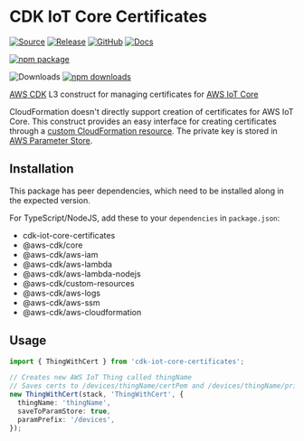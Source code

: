 # CDK IoT Core Certificates

[![Source](https://img.shields.io/badge/Source-GitHub-blue?logo=github)][source]
[![Release](https://github.com/devops-at-home/cdk-iot-core-certificates/workflows/Release/badge.svg)][release]
[![GitHub](https://img.shields.io/github/license/devops-at-home/cdk-iot-core-certificates)][license]
[![Docs](https://img.shields.io/badge/awscdk.io-cdk--iot--core--certificates-orange)][docs]

[![npm package](https://img.shields.io/npm/v/cdk-iot-core-certificates?color=brightgreen)][npm]

![Downloads](https://img.shields.io/badge/-DOWNLOADS:-brightgreen?color=gray)
[![npm downloads](https://img.shields.io/npm/dt/cdk-iot-core-certificates?label=npm&color=blueviolet)][npm]

[AWS CDK] L3 construct for managing certificates for [AWS IoT Core]

CloudFormation doesn't directly support creation of certificates for AWS IoT Core. This construct provides an easy interface for creating certificates through a [custom CloudFormation resource]. The private key is stored in [AWS Parameter Store].

## Installation

This package has peer dependencies, which need to be installed along in the expected version.

For TypeScript/NodeJS, add these to your `dependencies` in `package.json`:

- cdk-iot-core-certificates
- @aws-cdk/core
- @aws-cdk/aws-iam
- @aws-cdk/aws-lambda
- @aws-cdk/aws-lambda-nodejs
- @aws-cdk/custom-resources
- @aws-cdk/aws-logs
- @aws-cdk/aws-ssm
- @aws-cdk/aws-cloudformation

## Usage

```ts
import { ThingWithCert } from 'cdk-iot-core-certificates';

// Creates new AWS IoT Thing called thingName
// Saves certs to /devices/thingName/certPem and /devices/thingName/privKey
new ThingWithCert(stack, 'ThingWithCert', {
  thingName: 'thingName',
  saveToParamStore: true,
  paramPrefix: '/devices',
});
```

[aws cdk]: https://aws.amazon.com/cdk/
[custom cloudformation resource]: https://docs.aws.amazon.com/AWSCloudFormation/latest/UserGuide/template-custom-resources.html
[aws iot core]: https://aws.amazon.com/iot-core/
[aws parameter store]: https://docs.aws.amazon.com/systems-manager/latest/userguide/systems-manager-parameter-store.html
[npm]: https://www.npmjs.com/package/cdk-iot-core-certificates
[docs]: https://awscdk.io/packages/cdk-iot-core-certificates@0.0.4/#/
[source]: https://github.com/devops-at-home/cdk-iot-core-certificates
[release]: https://github.com/devops-at-home/cdk-iot-core-certificates/actions/workflows/release.yml
[license]: https://github.com/devops-at-home/cdk-iot-core-certificates/blob/main/LICENSE
